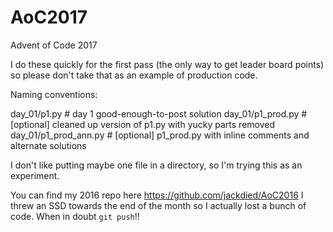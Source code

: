 # AoC2017
Advent of Code 2017

I do these quickly for the first pass (the only way to get leader board points) so please don't take that as an example of production code.

Naming conventions:

day_01/p1.py  # day 1 good-enough-to-post solution
day_01/p1_prod.py  # [optional] cleaned up version of p1.py with yucky parts removed
day_01/p1_prod_ann.py  # [optional] p1_prod.py with inline comments and alternate solutions

I don't like putting maybe one file in a directory, so I'm trying this as an experiment.

You can find my 2016 repo here https://github.com/jackdied/AoC2016
I threw an SSD towards the end of the month so I actually lost a bunch of code. When in doubt `git push`!!